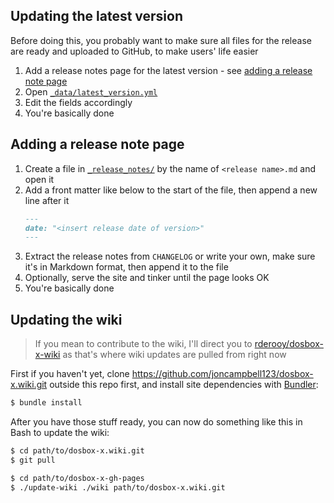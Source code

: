 ## Updating the latest version

Before doing this, you probably want to make sure all files for the release are ready and uploaded to GitHub, to make users' life easier

1. Add a release notes page for the latest version - see [adding a release note page](#adding-a-release-note-page)
2. Open [`_data/latest_version.yml`](_data/latest_version.yml)
3. Edit the fields accordingly
4. You're basically done

## Adding a release note page

1. Create a file in [`_release_notes/`](_release_notes/) by the name of `<release name>.md` and open it
2. Add a front matter like below to the start of the file, then append a new line after it
    ```markdown
    ---
    date: "<insert release date of version>"
    ---
    ```
3. Extract the release notes from `CHANGELOG` or write your own, make sure it's in Markdown format, then append it to the file
4. Optionally, serve the site and tinker until the page looks OK
5. You're basically done

## Updating the wiki

> If you mean to contribute to the wiki, I'll direct you to [rderooy/dosbox-x-wiki](https://github.com/rderooy/dosbox-x-wiki) as that's where wiki updates are pulled from right now

First if you haven't yet, clone https://github.com/joncampbell123/dosbox-x.wiki.git outside this repo first, and install site dependencies with [Bundler](https://bundler.io):
```sh
$ bundle install
```

After you have those stuff ready, you can now do something like this in Bash to update the wiki:
```bash
$ cd path/to/dosbox-x.wiki.git
$ git pull

$ cd path/to/dosbox-x-gh-pages
$ ./update-wiki ./wiki path/to/dosbox-x.wiki.git
```